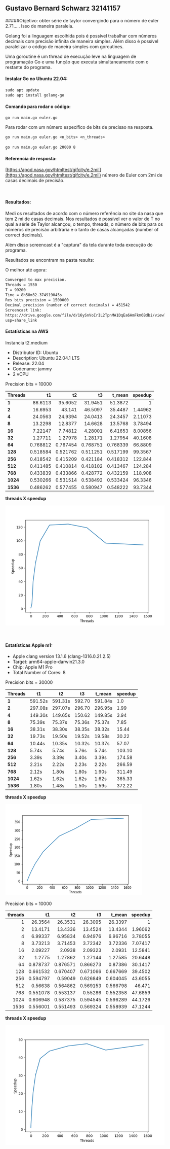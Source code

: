 ## Gustavo Bernard Schwarz 32141157

#####Objetivo: obter série de taylor convergindo para o número de euler 2.71….. Isso de maneira paralela. 

Golang foi a linguagem escolhida pois é possível trabalhar com números decimais com precisão infinita de maneira simples. Além disso é possível paralelizar o código de maneira simples com goroutines.

Uma goroutine é um thread de execução leve na linguagem de programação Go e uma função que executa simultaneamente com o restante do programa.

#### Instalar Go no Ubuntu 22.04:

```
sudo apt update
sudo apt install golang-go
```

#### Comando para rodar o código: 

```shell
go run main.go euler.go
```

Para rodar com um número específico de bits de precisao na resposta.

```shell
go run main.go euler.go <n_bits> <n_threads>

go run main.go euler.go 20000 8
```

#### Referencia de resposta:

[https://apod.nasa.gov/htmltest/gifcity/e.2mil](https://apod.nasa.gov/htmltest/gifcity/e.2mil) número de Euler com 2mi de casas decimais de precisão.

<br>

#### Resultados:

Medi os resultados de acordo com o número referência no site da nasa que tem 2 mi de casas decimais. Nos resultados é possível ver o valor de T no qual a série de Taylor alcançou, o tempo, threads, o número de bits para os números de precisão arbitrária e o tanto de casas alcançadas (number of correct decimals). 

Além disso screencast é a "captura" da tela durante toda execução do programa.

Resultados se encontram na pasta results:

O melhor até agora:

```
Converged to max precision.
Threads = 1550
T = 99200
Time = 8h58m32.374919045s
Res bits precision = 1500000
Decimal precision (number of correct decimals) = 451542
Screencast link: https://drive.google.com/file/d/16ySnVoIrIL2TpnMA1DqEa6AmFkm6Bdbi/view?usp=share_link
```



#### Estatísticas na AWS

Instancia t2.medium
 - Distributor ID: Ubuntu
 - Description:    Ubuntu 22.04.1 LTS
 - Release:        22.04
 - Codename:       jammy
 - 2 vCPU

Precision bits = 10000

| Threads |        t1 |        t2 |        t3 |    t_mean |   speedup |
|---|----------:|----------:|----------:|----------:|----------:|
| **1** | 86.6113   | 35.6052   | 31.9451   | 51.3872   |   1       |
| **2**| 16.6953   | 43.141    | 46.5097   | 35.4487   |   1.44962 |
| **4**| 24.0563   | 24.9394   | 24.0413   | 24.3457   |   2.11073 |
| **8**| 13.2298   | 12.8377   | 14.6628   | 13.5768   |   3.78494 |
| **16**|  7.22147  |  7.74812  |  4.28001  |  6.41653  |   8.00856 |
| **32**|  1.27711  |  1.27978  |  1.28171  |  1.27954  |  40.1608  |
| **64**|  0.768812 |  0.767454 |  0.768751 |  0.768339 |  66.8809  |
| **128**|  0.518584 |  0.521762 |  0.511251 |  0.517199 |  99.3567  |
| **256**|  0.418542 |  0.415209 |  0.421184 |  0.418312 | 122.844   |
| **512**|  0.411485 |  0.410814 |  0.418102 |  0.413467 | 124.284   |
| **768**|  0.433839 |  0.433866 |  0.428772 |  0.432159 | 118.908   |
| **1024**|  0.530266 |  0.531514 |  0.538492 |  0.533424 |  96.3346  |
| **1536**|  0.486262 |  0.577455 |  0.580947 |  0.548222 |  93.7344  |

**threads X speedup**

![](./plots/speedup_plot_aws.png)

<br>

#### Estatísticas Apple m1:

 - Apple clang version 13.1.6 (clang-1316.0.21.2.5)
 - Target: arm64-apple-darwin21.3.0
 - Chip:	Apple M1 Pro
 - Total Number of Cores:	8

Precision bits = 30000

| Threads | t1 | t2 | t3 | t_mean | speedup |
|--------|-----|----|----|--------|---------|
| **1** | 591.52s | 591.31s | 592.70 | 591.84s | 1.0 |
| **2** | 297.08s | 297.07s | 296.70 | 296.95s | 1.99 |
| **4** | 149.30s | 149.65s | 150.62 | 149.85s | 3.94 |
| **8** | 75.39s | 75.37s | 75.36s | 75.37s | 7.85 | 
| **16** | 38.31s | 38.30s | 38.35s| 38.32s | 15.44 |
| **32** | 19.73s | 19.50s | 19.52s | 19.58s | 30.22 |
| **64** | 10.44s | 10.35s | 10.32s | 10.37s | 57.07 | 
| **128** | 5.74s | 5.74s | 5.76s | 5.74s | 103.10 | 
| **256** | 3.39s | 3.39s | 3.40s | 3.39s | 174.58 |
| **512** | 2.21s | 2.22s | 2.23s | 2.22s | 266.59 |
| **768** | 2.12s | 1.80s | 1.80s | 1.90s | 311.49 |
| **1024** | 1.62s | 1.62s | 1.62s | 1.62s | 365.33 |
| **1536** | 1.80s | 1.48s | 1.50s | 1.59s | 372.22 |

**threads X speedup**

![](./plots/speedup_plot_mac.png)

Precision bits = 10000

|   threads |        t1 |        t2 |        t3 |    t_mean |   speedup |
|----------:|----------:|----------:|----------:|----------:|----------:|
|         1 | 26.3564   | 26.3531   | 26.3095   | 26.3397   |   1       |
|         2 | 13.4171   | 13.4336   | 13.4524   | 13.4344   |   1.96062 |
|         4 |  6.99337  |  6.95834  |  6.94976  |  6.96716  |   3.78055 |
|         8 |  3.73213  |  3.71453  |  3.72342  |  3.72336  |   7.07417 |
|        16 |  2.09227  |  2.0938   |  2.09323  |  2.0931   |  12.5841  |
|        32 |  1.2775   |  1.27862  |  1.27144  |  1.27585  |  20.6448  |
|        64 |  0.878737 |  0.876571 |  0.866273 |  0.87386  |  30.1417  |
|       128 |  0.661532 |  0.670407 |  0.671066 |  0.667669 |  39.4502  |
|       256 |  0.594797 |  0.59049  |  0.626849 |  0.604045 |  43.6055  |
|       512 |  0.56638  |  0.564862 |  0.569153 |  0.566798 |  46.471   |
|       768 |  0.551078 |  0.553137 |  0.55286  |  0.552358 |  47.6859  |
|      1024 |  0.606948 |  0.587375 |  0.594545 |  0.596289 |  44.1726  |
|      1536 |  0.556001 |  0.551493 |  0.569324 |  0.558939 |  47.1244  |

**threads X speedup**

![](./plots/speedup_plot_mac2.png)





